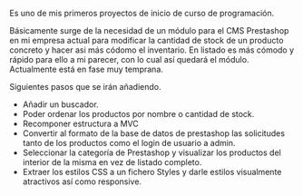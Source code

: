 Es uno de mis primeros proyectos de inicio de curso de programación.

Básicamente surge de la necesidad de un módulo para el CMS Prestashop  en mi empresa actual para modificar la cantidad de stock de un producto concreto y hacer asi más códomo el inventario.
En listado es más cómodo y rápido para ello a mi parecer, con lo cual así quedará el módulo.
Actualmente está en fase muy temprana.

Siguientes pasos que se irán añadiendo.

- Añadir un buscador.
- Poder ordenar los productos por nombre o cantidad de stock.
- Recomponer estructura a MVC
- Convertir al formato de la base de datos de prestashop las solicitudes tanto de los productos como el login de usuario a admin.
- Seleccionar la categoría de Prestashop y visualizar los productos del interior de la misma en vez de listado completo.
- Extraer los estilos CSS a un fichero Styles y darle estilos visualmente atractivos así como responsive.
